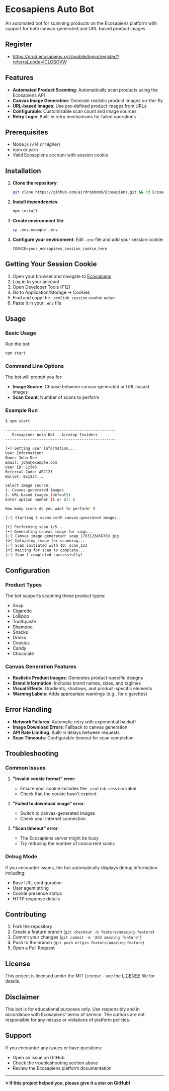 # Ecosapiens Auto Bot

An automated bot for scanning products on the Ecosapiens platform with support for both canvas-generated and URL-based product images.

## Register

- https://prod.ecosapiens.xyz/mobile/login/register/?referral_code=ICLGSOVW

## Features

- **Automated Product Scanning**: Automatically scan products using the Ecosapiens API
- **Canvas Image Generation**: Generate realistic product images on-the-fly
- **URL-based Images**: Use pre-defined product images from URLs
- **Configurable**: Customizable scan count and image sources
- **Retry Logic**: Built-in retry mechanisms for failed operations

## Prerequisites

- Node.js (v14 or higher)
- npm or yarn
- Valid Ecosapiens account with session cookie

## Installation

1. **Clone the repository**:
   ```bash
   git clone https://github.com/airdropbomb/Ecosapiens.git && cd Ecosapiens 
   ```

2. **Install dependencies**:
   ```bash
   npm install
   ```

3. **Create environment file**:
   ```bash
   cp .env.example .env
   ```

4. **Configure your environment**:
   Edit `.env` file and add your session cookie:
   ```env
   COOKIE=your_ecosapiens_session_cookie_here
   ```

## Getting Your Session Cookie

1. Open your browser and navigate to [Ecosapiens](https://prod.ecosapiens.xyz/)
2. Log in to your account
3. Open Developer Tools (F12)
4. Go to Application/Storage → Cookies
5. Find and copy the `_ecolink_session` cookie value
6. Paste it in your `.env` file

## Usage

### Basic Usage

Run the bot:
```bash
npm start
```

### Command Line Options

The bot will prompt you for:
- **Image Source**: Choose between canvas-generated or URL-based images
- **Scan Count**: Number of scans to perform

### Example Run

```bash
$ npm start

-------------------------------------------------
   Ecosapiens Auto Bot - Airdrop Insiders
-------------------------------------------------

[➤] Getting user information...
User Information:
Name: John Doe
Email: john@example.com
User ID: 12345
Referral Code: ABC123
Wallet: 0x1234...

Select image source:
1. Canvas-generated images
2. URL-based images (default)
Enter option number (1 or 2): 1

How many scans do you want to perform? 5

[✅] Starting 5 scans with canvas-generated images...

[➤] Performing scan 1/5...
[➤] Generating canvas image for soap...
[✅] Canvas image generated: soap_1703123456789.jpg
[⟳] Uploading image for scanning...
[✅] Scan initiated with ID: scan_123
[⟳] Waiting for scan to complete...
[✅] Scan 1 completed successfully!
```

## Configuration

### Product Types

The bot supports scanning these product types:
- Soap
- Cigarette
- Lollipop
- Toothpaste
- Shampoo
- Snacks
- Drinks
- Cookies
- Candy
- Chocolate

### Canvas Generation Features

- **Realistic Product Images**: Generates product-specific designs
- **Brand Information**: Includes brand names, sizes, and taglines
- **Visual Effects**: Gradients, shadows, and product-specific elements
- **Warning Labels**: Adds appropriate warnings (e.g., for cigarettes)

## Error Handling

- **Network Failures**: Automatic retry with exponential backoff
- **Image Download Errors**: Fallback to canvas generation
- **API Rate Limiting**: Built-in delays between requests
- **Scan Timeouts**: Configurable timeout for scan completion

## Troubleshooting

### Common Issues

1. **"Invalid cookie format" error**:
   - Ensure your cookie includes the `_ecolink_session` value
   - Check that the cookie hasn't expired

2. **"Failed to download image" error**:
   - Switch to canvas-generated images
   - Check your internet connection

3. **"Scan timeout" error**:
   - The Ecosapiens server might be busy
   - Try reducing the number of concurrent scans

### Debug Mode

If you encounter issues, the bot automatically displays debug information including:
- Base URL configuration
- User agent string
- Cookie presence status
- HTTP response details

## Contributing

1. Fork the repository
2. Create a feature branch (`git checkout -b feature/amazing-feature`)
3. Commit your changes (`git commit -m 'Add amazing feature'`)
4. Push to the branch (`git push origin feature/amazing-feature`)
5. Open a Pull Request

## License

This project is licensed under the MIT License - see the [LICENSE](LICENSE) file for details.

## Disclaimer

This bot is for educational purposes only. Use responsibly and in accordance with Ecosapiens' terms of service. The authors are not responsible for any misuse or violations of platform policies.

## Support

If you encounter any issues or have questions:
- Open an issue on GitHub
- Check the troubleshooting section above
- Review the Ecosapiens platform documentation

---

**⭐ If this project helped you, please give it a star on GitHub!**
